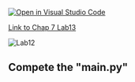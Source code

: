 [![Open in Visual Studio Code](https://classroom.github.com/assets/open-in-vscode-c66648af7eb3fe8bc4f294546bfd86ef473780cde1dea487d3c4ff354943c9ae.svg)](https://classroom.github.com/online_ide?assignment_repo_id=8972221&assignment_repo_type=AssignmentRepo)

[Link to Chap 7 Lab13](https://docs.google.com/presentation/d/1JAYVQiZr57OZfIMUQAkPNPlCKidqvytLhLDB5aqag_8/edit#slide=id.g114ede88c96_0_424)

![Lab12](https://nimbus-screenshots.s3.amazonaws.com/s/a337f7df2610388f0e93f5cb24de206b.png)

## Compete the "main.py"


